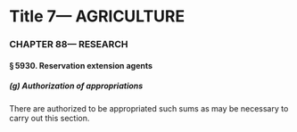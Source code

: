 
# Title 7— AGRICULTURE
### CHAPTER 88— RESEARCH
#### § 5930. Reservation extension agents
##### (g) Authorization of appropriations

There are authorized to be appropriated such sums as may be necessary to carry out this section.
